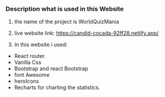### Description what is used in this Website

1. the name of the project is WorldQuizMania

2. live website link: https://candid-cocada-92ff28.netlify.app/

3. In this website i used:

- React router.
- Vanilla Css
- Bootstrap and react Bootstrap
- font Awesome
- heroIcons
- Recharts for charting the statistics.
